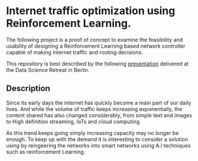 # Internet traffic optimization using Reinforcement Learning.

The following project is a proof of concept to examine the feasibility and usability of designing a Reinforcement Learning based network controller capable of making internet traffic and routing decisions.

This repository is best described by the following [presentation](https://www.youtube.com/watch?v=2DApO34I_Y0&t=10s) delivered at the Data Science Retreat in Berlin.

## Description

Since its early days the internet has quickly become a main part of our daily lives. And while the volume of traffic keeps increasing exponentially, the content shared has also changed considerably, from simple text and images to High definition streaming, IoTs and cloud computing.

As this trend keeps going simply increasing capacity may no longer be enough. To keep up with the demand it is interesting to consider a solution using by reingeering the networks into smart networks using A.I techniques such as reinforcement Learning.
